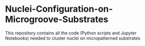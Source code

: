 # Nuclei-Configuration-on-Microgroove-Substrates
This repository contains all the code (Python scripts and Jupyter Notebooks) needed to cluster nuclei on micropatterned substrates
